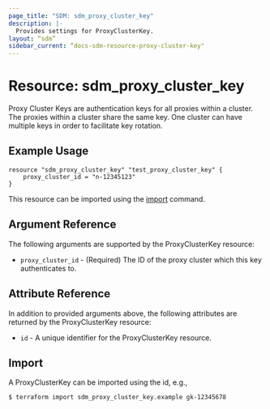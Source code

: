 ```yaml
---
page_title: "SDM: sdm_proxy_cluster_key"
description: |-
  Provides settings for ProxyClusterKey.
layout: “sdm”
sidebar_current: “docs-sdm-resource-proxy-cluster-key"
---
```

# Resource: sdm_proxy_cluster_key

Proxy Cluster Keys are authentication keys for all proxies within a cluster.
 The proxies within a cluster share the same key. One cluster can have
 multiple keys in order to facilitate key rotation.
## Example Usage

```hcl
resource "sdm_proxy_cluster_key" "test_proxy_cluster_key" {
    proxy_cluster_id = "n-12345123"
}
```
This resource can be imported using the [import](https://www.terraform.io/docs/cli/commands/import.html) command.
## Argument Reference
The following arguments are supported by the ProxyClusterKey resource:
* `proxy_cluster_id` - (Required) The ID of the proxy cluster which this key authenticates to.
## Attribute Reference
In addition to provided arguments above, the following attributes are returned by the ProxyClusterKey resource:
* `id` - A unique identifier for the ProxyClusterKey resource.
## Import
A ProxyClusterKey can be imported using the id, e.g.,

```
$ terraform import sdm_proxy_cluster_key.example gk-12345678
```
